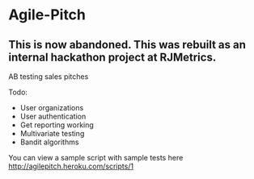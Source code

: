 Agile-Pitch
===========

## This is now abandoned. This was rebuilt as an internal hackathon project at RJMetrics. ##



AB testing sales pitches

Todo:
* User organizations
* User authentication
* Get reporting working
* Multivariate testing
* Bandit algorithms

You can view a sample script with sample tests here http://agilepitch.heroku.com/scripts/1
